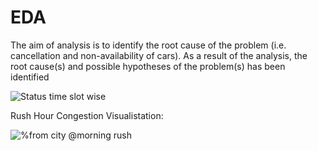 # EDA
The aim of analysis is to identify the root cause of the problem (i.e. cancellation and non-availability of cars).
As a result of the analysis,  the root cause(s) and possible hypotheses of the problem(s) has been identified

![Status time slot wise](https://github.com/user-attachments/assets/5c7fa2af-fb78-4215-b2f8-a4b19b3e7dc1)

Rush Hour Congestion Visualistation:


![%from city @morning rush](https://github.com/user-attachments/assets/cde3b0f6-eafc-4002-b172-6e846b4bd43a)

